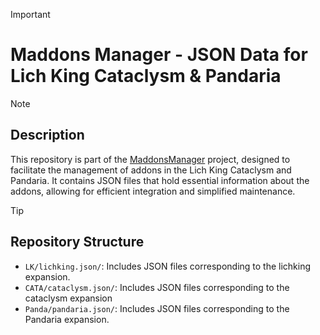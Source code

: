 > [!IMPORTANT]
> # Maddons Manager - JSON Data for Lich King Cataclysm & Pandaria

> [!NOTE]
> ## Description
> 
> This repository is part of the [MaddonsManager](https://maddonsmanager.github.io/) project, designed to facilitate the management of addons in the Lich King Cataclysm and Pandaria. It contains JSON files that hold essential information about the addons, allowing for efficient integration and simplified maintenance.

> [!TIP]
> ## Repository Structure
> 
> - `LK/lichking.json/`: Includes JSON files corresponding to the lichking expansion.
> - `CATA/cataclysm.json/`: Includes JSON files corresponding to the cataclysm expansion
> - `Panda/pandaria.json/`: Includes JSON files corresponding to the Pandaria expansion.
